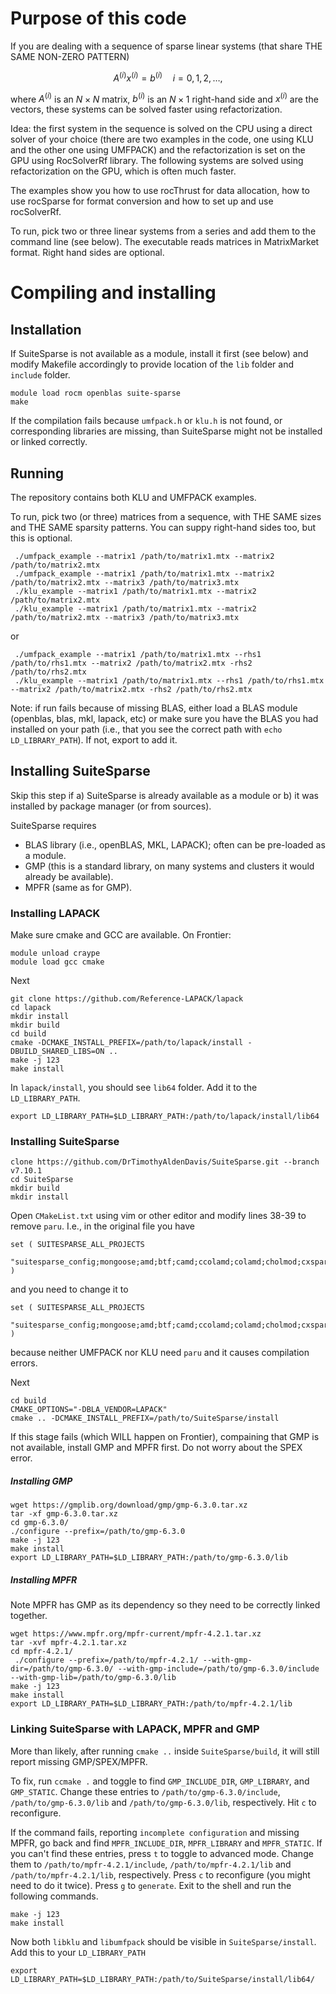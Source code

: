 # Purpose of this code
If you are dealing with a sequence of sparse linear systems (that share THE SAME NON-ZERO PATTERN)

$$
A^{(i)}x^{(i)} = b^{(i)} \quad i = 0, 1, 2, \ldots, 
$$ 

where $A^{(i)}$ is an $N \times N$ matrix, $b^{(i)}$ is an $N\times 1$ right-hand side and $x^{(i)}$ are the vectors, these systems can be solved faster using refactorization. 

Idea: the first system in the sequence is solved on the CPU using a direct solver of your choice (there are two examples in the code, one using KLU and the other one using UMFPACK) and the refactorization is set on the GPU using RocSolverRf library. The following systems are solved using refactorization on the GPU, which is often much faster.

The examples show you how to use rocThrust for data allocation, how to use rocSparse for format conversion and how to set up and use rocSolverRf. 

To run, pick two or three linear systems from a series and add them to the command line (see below). The executable reads matrices in MatrixMarket format. Right hand sides are optional.   




# Compiling and installing

## Installation


If SuiteSparse is not available as a module, install it first (see below) and modify Makefile accordingly to provide location of the `lib` folder and `include` folder.

```
module load rocm openblas suite-sparse
make
```

If the compilation fails because `umfpack.h` or `klu.h` is not found, or corresponding libraries are missing, than SuiteSparse might not be installed or linked correctly.

## Running

The repository contains both KLU and UMFPACK examples.


To run, pick two (or three) matrices from a sequence, with THE SAME sizes and THE SAME sparsity patterns. You can suppy right-hand sides too, but this is optional.
```
 ./umfpack_example --matrix1 /path/to/matrix1.mtx --matrix2 /path/to/matrix2.mtx 
 ./umfpack_example --matrix1 /path/to/matrix1.mtx --matrix2 /path/to/matrix2.mtx --matrix3 /path/to/matrix3.mtx
 ./klu_example --matrix1 /path/to/matrix1.mtx --matrix2 /path/to/matrix2.mtx 
 ./klu_example --matrix1 /path/to/matrix1.mtx --matrix2 /path/to/matrix2.mtx --matrix3 /path/to/matrix3.mtx
```
or 
```
 ./umfpack_example --matrix1 /path/to/matrix1.mtx --rhs1 /path/to/rhs1.mtx --matrix2 /path/to/matrix2.mtx -rhs2 /path/to/rhs2.mtx
 ./klu_example --matrix1 /path/to/matrix1.mtx --rhs1 /path/to/rhs1.mtx --matrix2 /path/to/matrix2.mtx -rhs2 /path/to/rhs2.mtx
```

Note: if run fails because of missing BLAS, either load a BLAS module (openblas, blas, mkl, lapack, etc) or make sure you have the BLAS you had installed on your path (i.e., that you see the correct path with `echo LD_LIBRARY_PATH`). If not, export to add it.

## Installing SuiteSparse

Skip this step if a) SuiteSparse is already available as a module or b) it was installed by package manager (or from sources).

SuiteSparse requires
- BLAS library (i.e., openBLAS, MKL, LAPACK); often can be pre-loaded as a module.
- GMP (this is a standard library, on many systems and clusters it would already be available).
- MPFR (same as for GMP).

### Installing LAPACK

Make sure cmake and GCC are available. On Frontier:

```
module unload craype
module load gcc cmake
```

Next

```
git clone https://github.com/Reference-LAPACK/lapack
cd lapack
mkdir install
mkdir build 
cd build
cmake -DCMAKE_INSTALL_PREFIX=/path/to/lapack/install -DBUILD_SHARED_LIBS=ON ..
make -j 123
make install
```

In `lapack/install`, you should see `lib64` folder. Add it to the `LD_LIBRARY_PATH`.
```
export LD_LIBRARY_PATH=$LD_LIBRARY_PATH:/path/to/lapack/install/lib64
```

### Installing SuiteSparse

```
clone https://github.com/DrTimothyAldenDavis/SuiteSparse.git --branch v7.10.1
cd SuiteSparse
mkdir build
mkdir install
```

Open `CMakeList.txt` using vim or other editor and modify lines 38-39 to remove `paru`. I.e., in the original file you have
```
set ( SUITESPARSE_ALL_PROJECTS
    "suitesparse_config;mongoose;amd;btf;camd;ccolamd;colamd;cholmod;cxsparse;ldl;klu;umfpack;paru;rbio;spqr;spex;graphblas;lagraph" )
``` 
and you need to change it to
```
set ( SUITESPARSE_ALL_PROJECTS
    "suitesparse_config;mongoose;amd;btf;camd;ccolamd;colamd;cholmod;cxsparse;ldl;klu;umfpack;rbio;spqr;spex;graphblas;lagraph" )
```
because neither UMFPACK nor KLU need `paru` and it causes compilation errors.

Next

```
cd build
CMAKE_OPTIONS="-DBLA_VENDOR=LAPACK"
cmake .. -DCMAKE_INSTALL_PREFIX=/path/to/SuiteSparse/install
```

If this stage fails (which WILL happen on Frontier), compaining that GMP is  not available, install GMP and MPFR first. Do not worry about the SPEX error.


##### Installing GMP
``` 
wget https://gmplib.org/download/gmp/gmp-6.3.0.tar.xz
tar -xf gmp-6.3.0.tar.xz
cd gmp-6.3.0/
./configure --prefix=/path/to/gmp-6.3.0
make -j 123
make install
export LD_LIBRARY_PATH=$LD_LIBRARY_PATH:/path/to/gmp-6.3.0/lib
```

##### Installing MPFR

Note MPFR has GMP as its dependency so they need to be correctly linked together.

```
wget https://www.mpfr.org/mpfr-current/mpfr-4.2.1.tar.xz
tar -xvf mpfr-4.2.1.tar.xz
cd mpfr-4.2.1/
 ./configure --prefix=/path/to/mpfr-4.2.1/ --with-gmp-dir=/path/to/gmp-6.3.0/ --with-gmp-include=/path/to/gmp-6.3.0/include --with-gmp-lib=/path/to/gmp-6.3.0/lib
make -j 123
make install
export LD_LIBRARY_PATH=$LD_LIBRARY_PATH:/path/to/mpfr-4.2.1/lib
```

### Linking SuiteSparse with LAPACK, MPFR and GMP

More than likely, after running `cmake ..` inside `SuiteSparse/build`, it will still report missing GMP/SPEX/MPFR.

To fix, run `ccmake .` and toggle to find `GMP_INCLUDE_DIR`, `GMP_LIBRARY`, and `GMP_STATIC`. Change these entries to `/path/to/gmp-6.3.0/include`, `/path/to/gmp-6.3.0/lib` and `/path/to/gmp-6.3.0/lib`, respectively. Hit `c` to reconfigure. 

If the command fails, reporting `incomplete configuration` and missing MPFR, go back and find `MPFR_INCLUDE_DIR`, `MPFR_LIBRARY` and `MPFR_STATIC`. If you can't find these entries, press `t` to toggle to advanced mode. Change them to `/path/to/mpfr-4.2.1/include`, `/path/to/mpfr-4.2.1/lib` and `/path/to/mpfr-4.2.1/lib`, respectively. Press `c` to reconfigure (you might need to do it twice). Press `g` to `generate`. Exit to the shell and run the following commands. 

```
make -j 123
make install
```

Now both `libklu` and `libumfpack` should be visible in `SuiteSparse/install`. Add this to your `LD_LIBRARY_PATH`
```
export LD_LIBRARY_PATH=$LD_LIBRARY_PATH:/path/to/SuiteSparse/install/lib64/
```




 
